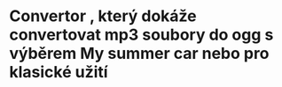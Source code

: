 # Convertor , který dokáže convertovat mp3 soubory do ogg s výběrem My summer car nebo pro klasické užití
